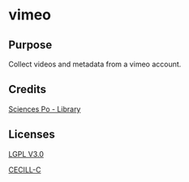# vimeo

## Purpose
Collect videos and metadata from a vimeo account.

## Credits
[Sciences Po - Library](http://www.sciencespo.fr/bibliotheque/en)

## Licenses
[LGPL V3.0](http://www.gnu.org/licenses/lgpl.txt "LGPL V3.0")

[CECILL-C](http://www.cecill.info/licences/Licence_CeCILL-C_V1-fr.html "CECILL-C")